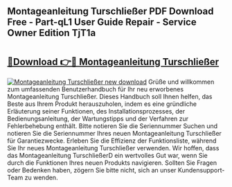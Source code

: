 ## Montageanleitung Turschließer PDF Download Free - Part-qL1 User Guide Repair - Service Owner Edition TjT1a

# <h2><a href="http://df791m.blite.top/?on=Montageanleitung+Turschlie%c3%9fer">🔗Download 👉🔴 Montageanleitung Turschließer</a></h2>

[![Montageanleitung Turschließer new download](https://i.imgur.com/lujVjoI.png)](http://df791m.blite.top/?on=Montageanleitung+Turschlie%c3%9fer)
Grüße und willkommen zum umfassenden Benutzerhandbuch für Ihr neu erworbenes Montageanleitung Turschließer. Dieses Handbuch soll Ihnen helfen, das Beste aus Ihrem Produkt herauszuholen, indem es eine gründliche Erläuterung seiner Funktionen, des Installationsprozesses, der Bedienungsanleitung, der Wartungstipps und der Verfahren zur Fehlerbehebung enthält. Bitte notieren Sie die Seriennummer Suchen und notieren Sie die Seriennummer Ihres neuen Montageanleitung Turschließer für Garantiezwecke. Erleben Sie die Effizienz der Funktionsliste, während Sie Ihr neues Montageanleitung Turschließer verwenden. Wir hoffen, dass das Montageanleitung TurschließerD ein wertvolles Gut war, wenn Sie durch die Funktionen Ihres neuen Produkts navigieren. Sollten Sie Fragen oder Bedenken haben, zögern Sie bitte nicht, sich an unser Kundensupport-Team zu wenden.
